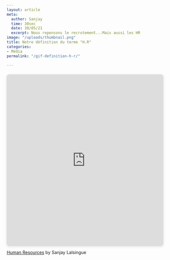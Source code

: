 ```yaml
---
layout: article
meta:
  author: Sanjay
  time: 30sec
  date: 30/05/21
  excerpt: Nous repensons le recrutement...Mais aussi les HR
image: "/uploads/thumbnail.png"
title: Notre définition du terme "H.R"
categories:
- Média
permalink: "/gif-definition-h-r/"

---
```

<div style="position: relative; width: 100%; height: 0; padding-top: 100.0000%;
 padding-bottom: 48px; box-shadow: 0 2px 8px 0 rgba(63,69,81,0.16); margin-top: 1.6em; margin-bottom: 0.9em; overflow: hidden;
 border-radius: 8px; will-change: transform;">
  <iframe loading="lazy" style="position: absolute; width: 100%; height: 100%; top: 0; left: 0; border: none; padding: 0;margin: 0;"
    src="https:&#x2F;&#x2F;www.canva.com&#x2F;design&#x2F;DAEdmHN4BYk&#x2F;view?embed">
  </iframe>
</div>
<a href="https:&#x2F;&#x2F;www.canva.com&#x2F;design&#x2F;DAEdmHN4BYk&#x2F;view?utm_content=DAEdmHN4BYk&amp;utm_campaign=designshare&amp;utm_medium=embeds&amp;utm_source=link" target="_blank" rel="noopener">Human Resources</a> by Sanjay Lalsingue